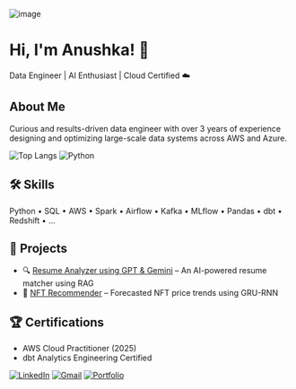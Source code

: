 <!--
**aspk74/aspk74** is a ✨ _special_ ✨ repository because its `README.md` (this file) appears on your GitHub profile.

Here are some ideas to get you started:

- 🔭 I’m currently working on ...
- 🌱 I’m currently learning ...
- 👯 I’m looking to collaborate on ...
- 🤔 I’m looking for help with ...
- 💬 Ask me about ...
- 📫 How to reach me: ...
- 😄 Pronouns: ...
- ⚡ Fun fact: ...
-->
![image](https://github.com/user-attachments/assets/ee820dfc-20a2-4e77-83c0-bbc8248bf3c1)

# Hi, I'm Anushka! 👋  
Data Engineer | AI Enthusiast | Cloud Certified ☁️  

## About Me
Curious and results-driven data engineer with over 3 years of experience designing and optimizing large-scale data systems across AWS and Azure.

![Top Langs](https://github-readme-stats.vercel.app/api/top-langs/?username=aspk74&layout=compact)
![Python](https://img.shields.io/badge/Python-3670A0?style=flat-square&logo=python&logoColor=ffdd54)



## 🛠️ Skills
Python • SQL • AWS • Spark • Airflow • Kafka • MLflow • Pandas • dbt • Redshift • ...

## 📂 Projects
- 🔍 [Resume Analyzer using GPT & Gemini](https://github.com/yourusername/resume-analyzer) – An AI-powered resume matcher using RAG
- 🔮 [NFT Recommender](https://github.com/yourusername/nft-recommender) – Forecasted NFT price trends using GRU-RNN

## 🏆 Certifications
- AWS Cloud Practitioner (2025)
- dbt Analytics Engineering Certified

[![LinkedIn](https://img.shields.io/badge/-LinkedIn-blue?style=flat-square&logo=linkedin)](https://linkedin.com/in/yourprofile)
[![Gmail](https://img.shields.io/badge/-Email-red?style=flat-square&logo=gmail&logoColor=white)](mailto:your.email@gmail.com)
[![Portfolio](https://img.shields.io/badge/-Portfolio-000?style=flat-square)](https://yourportfolio.com)



